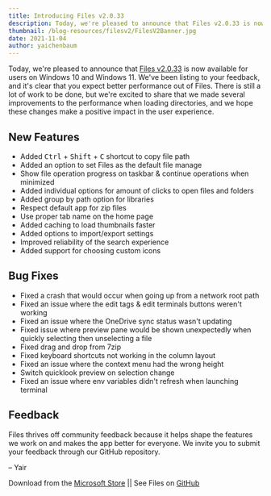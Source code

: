 ```yaml
---
title: Introducing Files v2.0.33
description: Today, we're pleased to announce that Files v2.0.33 is now available for users on Windows 10 and Windows 11.
thumbnail: /blog-resources/filesv2/FilesV2Banner.jpg
date: 2021-11-04
author: yaichenbaum
---
```


Today, we're pleased to announce
that [Files v2.0.33]({'https://click.linksynergy.com/deeplink?id=pVFXwNFwveg&mid=24542&murl=https%3A%2F%2Fwww.microsoft.com%2Fstore%2Fapps%2F9NGHP3DX8HDX'})
is now available for users on Windows 10 and Windows 11. We've been listing to your feedback, and it's clear that you
expect better performance out of Files. There is still a lot of work to be done, but we're excited to share that we made
several improvements to the performance when loading directories, and we hope these changes make a positive impact in
the user experience.

## New Features

- Added <kbd>Ctrl</kbd> + <kbd>Shift</kbd> + <kbd>C</kbd> shortcut to copy file path
- Added an option to set Files as the default file manage
- Show file operation progress on taskbar & continue operations when minimized
- Added individual options for amount of clicks to open files and folders
- Added group by path option for libraries
- Respect default app for zip files
- Use proper tab name on the home page
- Added caching to load thumbnails faster
- Added options to import/export settings
- Improved reliability of the search experience
- Added support for choosing custom icons

## Bug Fixes

- Fixed a crash that would occur when going up from a network root path
- Fixed an issue where the edit tags & edit terminals buttons weren't working
- Fixed an issue where the OneDrive sync status wasn't updating
- Fixed issue where preview pane would be shown unexpectedly when quickly selecting then unselecting a file
- Fixed drag and drop from 7zip
- Fixed keyboard shortcuts not working in the column layout
- Fixed an issue where the context menu had the wrong height
- Switch quicklook preview on selection change
- Fixed an issue where env variables didn't refresh when launching terminal

## Feedback

Files thrives off community feedback because it helps shape the features we work on and makes the app better for
everyone. We invite you to submit your feedback through our GitHub repository.

– Yair

Download from
the [Microsoft Store]({'https://click.linksynergy.com/deeplink?id=pVFXwNFwveg&mid=24542&murl=https%3A%2F%2Fwww.microsoft.com%2Fstore%2Fapps%2F9NGHP3DX8HDX'})
|| See Files on [GitHub](https://github.com/files-community/Files)
